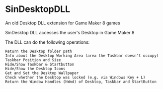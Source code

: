 # SinDesktopDLL

An old Desktop DLL extension for Game Maker 8 games

SinDesktop DLL accesses the user's Desktop in Game Maker 8

The DLL can do the following operations:
```
Return the Desktop folder path
Info about the Desktop Working Area (area the Taskbar doesn't occupy)
Taskbar Position and Size
Hide/Show Taskbar & Startbutton
Hide/Show the Desktop Icons
Get and Set the Desktop Wallpaper
Check whether the Desktop was locked (e.g. via Windows Key + L)
Return the Window Handles (hWnd) of Desktop, Taskbar and StartButton
```
